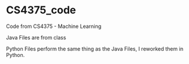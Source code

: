 # CS4375_code

Code from CS4375 - Machine Learning

Java Files are from class

Python Files perform the same thing as the Java Files, I reworked them in Python.
